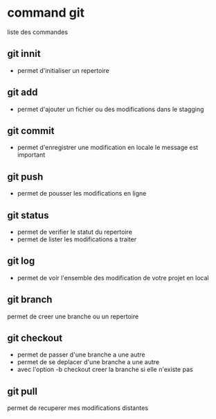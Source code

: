 # command git

liste des commandes

## git innit
- permet d'initialiser un repertoire

## git add
- permet d'ajouter un fichier ou des modifications dans le stagging

## git commit
- permet d'enregistrer une modification en locale
le message est important

## git push
- permet de pousser les modifications en ligne

## git status
- permet de verifier le statut du repertoire
- permet de lister les modifications a traiter

## git log
- permet de voir l'ensemble des modification de votre projet en local

## git branch
permet de creer une branche ou un repertoire

## git checkout
- permet de passer d'une branche a une autre
- permet de se deplacer d'une  branche a une autre
- avec l'option -b checkout creer la branche si elle n'existe pas

## git pull
permet de recuperer mes modifications distantes
